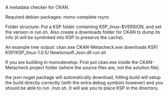 A metadata checker for CKAN.

Required debian packages:
mono-complete
rsync

Folder structure:
Put a KSP folder containing KSP_linux-$VERSION, and set the version in run.sh. Also create a downloads folder for CKAN to dump its info (it will be symlinked into KSP to preserve the cache).

An example tree output:
ckan.exe
CKAN-Metacheck.exe
downloads
KSP/
KSP/KSP_linux-1.0.5/
Newtonsoft.Json.dll
run.sh


If you are building in monodevelop:
First put ckan.exe inside the CKAN-Metacheck project folder (where the source files are, not the solution file).

the json nuget package will automatically download, hitting build will setup the build directly correctly (with the extra debug symbols however) and you should be able to run ./run.sh. It will ask you to place KSP in the directory.
